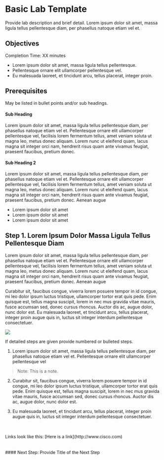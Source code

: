 # Basic Lab Template

Provide lab description and brief detail. Lorem ipsum dolor sit amet, massa ligula tellus pellentesque diam, per phasellus natoque etiam vel et.

## Objectives

Completion Time: XX minutes

* Lorem ipsum dolor sit amet, massa ligula tellus pellentesque.
* Pellentesque ornare elit ullamcorper pellentesque vel.
* Eu malesuada laoreet, et tincidunt arcu, tellus placerat, integer proin.



## Prerequisites
May be listed in bullet points and/or sub headings.

#### Sub Heading
Lorem ipsum dolor sit amet, massa ligula tellus pellentesque diam, per phasellus natoque etiam vel et. Pellentesque ornare elit ullamcorper pellentesque vel, facilisis lorem fermentum tellus, amet veniam soluta ut magna leo, metus donec aliquam. Lorem nunc ut eleifend quam, lacus magna sit integer orci nam, hendrerit risus quam ante vivamus feugiat, praesent faucibus, pretium donec.

#### Sub Heading 2
Lorem ipsum dolor sit amet, massa ligula tellus pellentesque diam, per phasellus natoque etiam vel et. Pellentesque ornare elit ullamcorper pellentesque vel, facilisis lorem fermentum tellus, amet veniam soluta ut magna leo, metus donec aliquam. Lorem nunc ut eleifend quam, lacus magna sit integer orci nam, hendrerit risus quam ante vivamus feugiat, praesent faucibus, pretium donec. Aenean augue

* Lorem ipsum dolor sit amet
* Lorem ipsum dolor sit amet
* Lorem ipsum dolor sit amet


## Step 1. Lorem Ipsum Dolor Massa Ligula Tellus Pellentesque Diam

Lorem ipsum dolor sit amet, massa ligula tellus pellentesque diam, per phasellus natoque etiam vel et. Pellentesque ornare elit ullamcorper pellentesque vel, facilisis lorem fermentum tellus, amet veniam soluta ut magna leo, metus donec aliquam. Lorem nunc ut eleifend quam, lacus magna sit integer orci nam, hendrerit risus quam ante vivamus feugiat, praesent faucibus, pretium donec. Aenean augue

Curabitur sit, faucibus congue, viverra lorem posuere tempor in id congue, mi leo dolor ipsum luctus tristique, ullamcorper tortor erat quis pede. Enim quisque est, tellus magna suscipit, lorem in nec mus gravida vitae mauris, fusce accumsan sed, donec cursus rhoncus. Auctor dis ac, augue dolor, nunc dolor est. Eu malesuada laoreet, et tincidunt arcu, tellus placerat, integer proin augue quis in, luctus sit integer interdum pellentesque consectetuer.

![](/posts/files/00-labs-02-basic_template/assets/images/topic_image_1.png)

If detailed steps are given provide numbered or bulleted steps.
1. Lorem ipsum dolor sit amet, massa ligula tellus pellentesque diam, per phasellus natoque etiam vel et. Pellentesque ornare elit ullamcorper pellentesque vel
> Note: This is a note.

2. Curabitur sit, faucibus congue, viverra lorem posuere tempor in id congue, mi leo dolor ipsum luctus tristique, ullamcorper tortor erat quis pede. Enim quisque est, tellus magna suscipit, lorem in nec mus gravida vitae mauris, fusce accumsan sed, donec cursus rhoncus. Auctor dis ac, augue dolor, nunc dolor est.

3. Eu malesuada laoreet, et tincidunt arcu, tellus placerat, integer proin augue quis in, luctus sit integer interdum pellentesque consectetuer.

<br/>
<br/>
Links look like this: [Here is a link](http://www.cisco.com)
<br/>
<br/>
<br/>
#### Next Step: Provide Title of the Next Step
